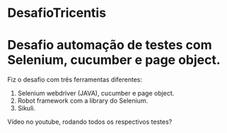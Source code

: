 # DesafioTricentis
# Desafio automação de testes com Selenium, cucumber e page object. 

Fiz o desafio com três ferramentas diferentes:
1. Selenium webdriver (JAVA), cucumber e page object.
2. Robot framework com a library do Selenium.
3. Sikuli.


Vídeo no youtube, rodando todos os respectivos testes? 
